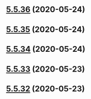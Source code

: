 ## [5.5.36](https://github.com/phandcock/grampsview/compare/v5.5.35...v5.5.36) (2020-05-24)



## [5.5.35](https://github.com/phandcock/grampsview/compare/v5.5.34...v5.5.35) (2020-05-24)



## [5.5.34](https://github.com/phandcock/grampsview/compare/v5.5.33...v5.5.34) (2020-05-24)



## [5.5.33](https://github.com/phandcock/grampsview/compare/v5.5.32...v5.5.33) (2020-05-23)



## [5.5.32](https://github.com/phandcock/grampsview/compare/v5.5.31...v5.5.32) (2020-05-23)



